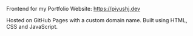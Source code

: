Frontend for my Portfolio Website: https://piyushj.dev

Hosted on GitHub Pages with a custom domain name. Built using HTML, CSS and JavaScript.
